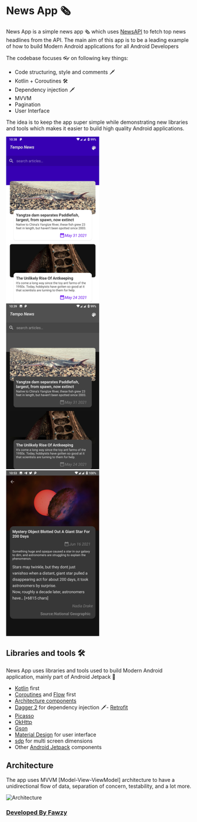 # News App 🗞

News App is a simple news app 🗞️ which uses [NewsAPI](https://newsapi.org/) to fetch top news headlines from the API. The main aim of this app is to be a leading example of how to build Modern Android applications for all Android Developers

The codebase focuses 👓 on following key things:
- Code structuring, style and comments 🗡
- Kotlin + Coroutines 🛠
- Dependency injection 🗡
- MVVM 
- Pagination
- User Interface

The idea is to keep the app super simple while demonstrating new libraries and tools which makes it easier to build high quality Android applications.

<img alt="NewsApp Home Page" height="450px" src="https://github.com/ma7madfawzy/NewsAPI/blob/master/screens/home.png" />

<img alt="NewsApp Night Home Page" height="450px" src="https://github.com/ma7madfawzy/NewsAPI/blob/master/screens/dark_home.png" />

<img alt="Article Details Night" height="450px" src="https://github.com/ma7madfawzy/NewsAPI/blob/master/screens/details_dark.png" />


## Libraries and tools 🛠

News App uses libraries and tools used to build Modern Android application, mainly part of Android Jetpack 🚀

- [Kotlin](https://kotlinlang.org/) first
- [Coroutines](https://kotlinlang.org/docs/reference/coroutines-overview.html) and [Flow](https://kotlinlang.org/docs/reference/coroutines/flow.html) first
- [Architecture components](https://developer.android.com/topic/libraries/architecture)
- [Dagger 2](https://developer.android.com/training/dependency-injection) for dependency injection 🗡- [Retrofit](https://square.github.io/retrofit/)
- [Picasso](https://square.github.io/picasso/)
- [OkHttp](https://square.github.io/picasso/)
- [Gson](https://square.github.io/okhttp/)
- [Material Design](https://material.io/design) for user interface
- [sdp](https://github.com/intuit/ssp) for multi screen dimensions
- Other [Android Jetpack](https://developer.android.com/jetpack) components


## Architecture

The app uses MVVM [Model-View-ViewModel] architecture to have a unidirectional flow of data, separation of concern, testability, and a lot more.


![Architecture](https://developer.android.com/topic/libraries/architecture/images/final-architecture.png)



### [Developed By Fawzy](https://www.linkedin.com/in/ma7madfawzy/) 
